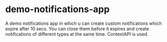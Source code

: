 # demo-notifications-app
A demo notifications app in which u can create custom notifications which expire after 10 secs.
You can close them before it expires and create notifications of different types at the same time.
ContextAPI is used.
